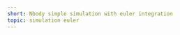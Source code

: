 ```yaml
---
short: Nbody simple simulation with euler integration
topic: simulation euler
---
```


<script>
    import Canvas from '$components/projects/Canvas.svelte'

    import { Body, System } from "./nbody"
    import { Random } from "$utils/projects.js"

    let paused = false
    let particles_number = 200

    const system = new System()

    system.reset = function() {
        system.bodies = []
        system.trails = []

        for (let i = 0; i < particles_number; i++) {
            system.add(
                new Body(
                    Random(window.innerWidth),
                    Random(window.innerHeight),
                    [0, 0, 0]
                )
            );
        }
    }

    system.draw = function(p5) {
        p5.strokeWeight(3);

        for (let i = 0; i < system.trails.length; i++) {
            const body = system.bodies[i]
            const trail = system.trails[i]
            
            p5.stroke(body.color);

            for (let j = 0; j < trail.length - 1; j++) {
                p5.line(
                    trail[j].x,
                    trail[j].y,
                    trail[j + 1].x,
                    trail[j + 1].y
                );
            }
        }
    }


    const setup = (p5) => {
        p5.createCanvas(window.innerWidth, window.innerHeight);
        system.reset()
    };
  
    const draw = (p5) => {
        p5.background(220);
        if (!paused) system.step();
        system.draw(p5)
    };

    let values = system

    let actions = {
        reset: {
            label: 'refresh',
            function: () => { system.reset() }
        },
        pause: {
            label: paused ? 'play' : 'pause',
            function: () => { paused = !paused }
        }
    }
</script>

<div class="relative">
    <Canvas {setup} {draw} bind:values bind:actions />
</div>
